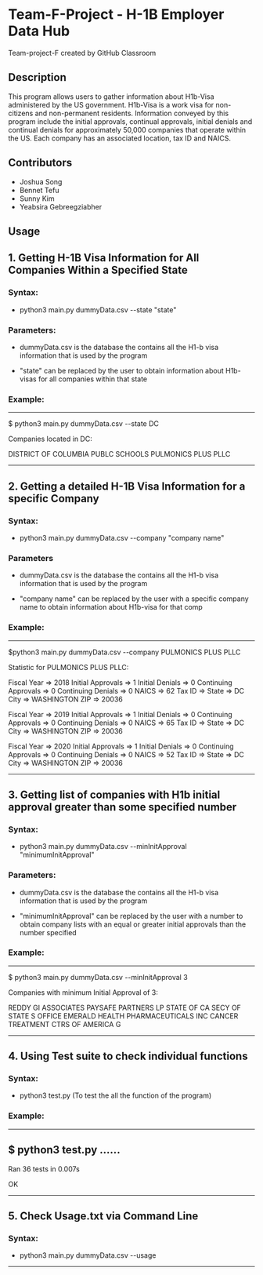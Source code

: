 # Team-F-Project - H-1B Employer Data Hub


Team-project-F created by GitHub Classroom

## Description

This program allows users to gather information about H1b-Visa administered by the US government. H1b-Visa is a work visa for non-citizens and non-permanent residents. Information conveyed by this program include the initial approvals, continual approvals, initial denials and continual denials for approximately 50,000 companies that operate within the US. Each company has an associated location, tax ID and NAICS.

## Contributors

- Joshua Song
- Bennet Tefu
- Sunny Kim
- Yeabsira Gebreegziabher

## Usage
## 1. Getting H-1B Visa Information for All Companies Within a Specified State

### Syntax: 

* python3 main.py dummyData.csv --state "state"
### Parameters:
* dummyData.csv is the database the contains all the H1-b visa information that is used by the program

* "state" can be replaced by the user to obtain information about H1b-visas for all companies within that state

### Example:
---------------------------------
$ python3 main.py dummyData.csv --state DC    

Companies located in DC:

DISTRICT OF COLUMBIA PUBLC SCHOOLS
PULMONICS PLUS PLLC

-----------------------------

## 2. Getting a detailed H-1B Visa Information for a specific Company

### Syntax: 

* python3 main.py dummyData.csv --company "company name"
### Parameters
* dummyData.csv is the database the contains all the H1-b visa information that is used by the program

* "company name" can be replaced by the user with a specific company name to obtain information about H1b-visa for that comp

### Example:
---------------------------------
$python3 main.py dummyData.csv --company PULMONICS PLUS PLLC

Statistic for PULMONICS PLUS PLLC:

Fiscal Year => 2018
Initial Approvals => 1
Initial Denials => 0
Continuing Approvals => 0
Continuing Denials => 0
NAICS => 62
Tax ID =>
State => DC
City => WASHINGTON
ZIP => 20036

Fiscal Year => 2019
Initial Approvals => 1
Initial Denials => 0
Continuing Approvals => 0
Continuing Denials => 0
NAICS => 65
Tax ID =>
State => DC
City => WASHINGTON
ZIP => 20036

Fiscal Year => 2020
Initial Approvals => 1
Initial Denials => 0
Continuing Approvals => 0
Continuing Denials => 0
NAICS => 52
Tax ID =>
State => DC
City => WASHINGTON
ZIP => 20036

-----------------------------

## 3. Getting list of companies with H1b initial approval greater than some specified number

### Syntax: 

* python3 main.py dummyData.csv --minInitApproval "minimumInitApproval"
### Parameters:
* dummyData.csv is the database the contains all the H1-b visa information that is used by the program

* "minimumInitApproval" can be replaced by the user with a number to obtain company lists with an equal or greater initial approvals than the number specified

### Example:
---------------------------------
$ python3 main.py dummyData.csv --minInitApproval 3

Companies with minimum Initial Approval of 3:

REDDY GI ASSOCIATES
PAYSAFE PARTNERS LP
STATE OF CA SECY OF STATE S OFFICE
EMERALD HEALTH PHARMACEUTICALS INC
CANCER TREATMENT CTRS OF AMERICA G

-----------------------------

## 4. Using Test suite to check individual functions

### Syntax: 

* python3 test.py (To test the all the function of the program)

### Example:
---------------------------------
$  python3 test.py
......
----------------------------------------------------------------------
Ran 36 tests in 0.007s

OK

-----------------------------

## 5. Check Usage.txt via Command Line

### Syntax:

* python3 main.py dummyData.csv --usage

-----------------------------








